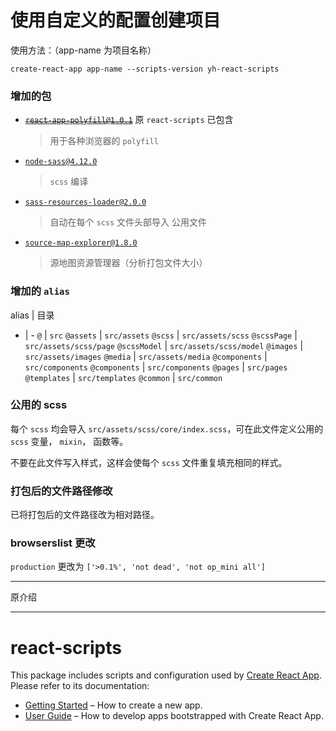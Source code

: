 # 使用自定义的配置创建项目
使用方法：（app-name 为项目名称）

`create-react-app app-name --scripts-version yh-react-scripts`

### 增加的包
- ~~[`react-app-polyfill@1.0.1`](https://github.com/facebook/create-react-app/blob/master/packages/react-app-polyfill/README.md)~~ 原 `react-scripts` 已包含
  >  用于各种浏览器的 `polyfill`

- [`node-sass@4.12.0`](https://facebook.github.io/create-react-app/docs/adding-a-sass-stylesheet)
  > `scss` 编译

- [`sass-resources-loader@2.0.0`](https://github.com/shakacode/sass-resources-loader)
  > 自动在每个 `scss` 文件头部导入 公用文件

- [`source-map-explorer@1.8.0`](https://facebook.github.io/create-react-app/docs/analyzing-the-bundle-size)
  > 源地图资源管理器（分析打包文件大小）

### 增加的 `alias`

alias | 目录
- | -
`@` | `src`
`@assets` | `src/assets`
`@scss` | `src/assets/scss`
`@scssPage` | `src/assets/scss/page`
`@scssModel` | `src/assets/scss/model`
`@images` | `src/assets/images`
`@media` | `src/assets/media`
`@components` | `src/components`
`@components` | `src/components`
`@pages` | `src/pages`
`@templates` | `src/templates`
`@common` | `src/common`

### 公用的 scss

每个 `scss` 均会导入 `src/assets/scss/core/index.scss`，可在此文件定义公用的 `scss` 变量， `mixin`， 函数等。

不要在此文件写入样式，这样会使每个 `scss` 文件重复填充相同的样式。

### 打包后的文件路径修改

已将打包后的文件路径改为相对路径。

### browserslist 更改

`production` 更改为 `['>0.1%', 'not dead', 'not op_mini all']`


---

原介绍

---

# react-scripts

This package includes scripts and configuration used by [Create React App](https://github.com/facebook/create-react-app).<br>
Please refer to its documentation:

- [Getting Started](https://facebook.github.io/create-react-app/docs/getting-started) – How to create a new app.
- [User Guide](https://facebook.github.io/create-react-app/) – How to develop apps bootstrapped with Create React App.
